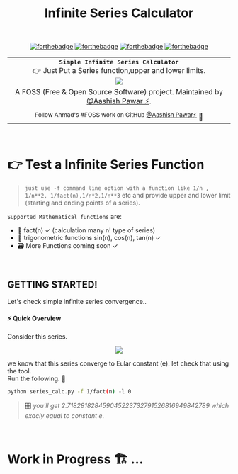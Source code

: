 <div align="center">
	<h1>Infinite Series Calculator </h1>
    <br>

[![forthebadge](https://forthebadge.com/images/badges/made-with-python.svg)](https://forthebadge.com)
[![forthebadge](https://forthebadge.com/images/badges/not-an-issue.svg)](https://forthebadge.com)
[![forthebadge](https://forthebadge.com/images/badges/built-with-love.svg)](https://forthebadge.com) 
[![forthebadge](https://forthebadge.com/images/badges/check-it-out.svg)](https://forthebadge.com)

<!-- $\sum_{i=1}^{10} t_i$ -->
<!-- ![equation](https://latex.codecogs.com/svg.latex?\sum_{n=0}^{100000}%20f(n)) -->

<table width='100%' align="center">
    <tr align='center'>
        <td align='center' width='100%' colspan='2'>
           <strong>
           <code>Simple Infinite Series Calculator</code></strong><br />
            👉 Just Put a Series function,upper and lower limits.
            <br>
            <img src="https://latex.codecogs.com/svg.latex?\sum_{n=0}^{100000}%20f(n)">
        </td>
    </tr>
    <tr align='center' >
        <td align='center'>
            A FOSS (Free & Open Source Software) project. Maintained by <a href='https://github.com/pawarashish564'>@Aashish Pawar ⚡</a>.
        </td>
    </tr>
<tr align='center'  width='100%'><td align='center'><sup> Follow Ahmad's #FOSS work on GitHub <a href='https://github.com/Pawarashish564'>@Aashish Pawar⚡</a> 
</a></sup>🙌</td></tr>
</table>

</div>

<br>

# 👉 Test a Infinite Series Function

> ``` just use -f command line option with a function like 1/n , 1/n**2, 1/fact(n),1/n*2,1/n**3 ``` etc and provide upper and lower limit (starting and ending points of a series).

`Supported Mathematical functions` are:

- 🥞 fact(n) ✓ (calculation many n! type of series)
- 🤠 trigonometric functions sin(n), cos(n), tan(n) ✓
- 🗃 More Functions coming soon ✓
<!-- - 🐎 sqrt ✓ -->
<!-- - 💯 other series functions ✓ -->
<br>

## GETTING STARTED!

Let's check simple infinite series convergence..

#### ⚡️ Quick Overview
Consider this series. 
<br>
<p align="center">
<img src="https://latex.codecogs.com/svg.latex?\sum_{n=0}^{%20\infty%20}%201/n!">
</p>
we know that this series converge to Eular constant (e). let check that using the tool.
<br>
Run the following. 💯

```sh
python series_calc.py -f 1/fact(n) -l 0
```


> 🎛   _you'll get 2.718281828459045223732791526816949842789 which exacly equal to constant e_.

<br>

# Work in Progress 🏗 ...